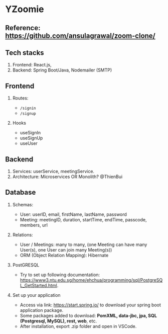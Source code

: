 # YZoomie

## Reference: https://github.com/ansulagrawal/zoom-clone/
## Tech stacks
1. Frontend: React.js, 
2. Backend: Spring Boot/Java, Nodemailer (SMTP)
   
## Frontend
1. Routes:
   - ```/signin```
   - ```/signup```

2. Hooks
   - useSignIn
   - useSignUp
   - useUser

## Backend
1. Services: userService, meetingService.
2. Architecture: Microservices OR Monolith? @ThienBui

## Database
1. Schemas:
   - User: userID, email, firstName, lastName, password
   - Meeting: meetingID, duration, startTime, endTime, passcode, members, url

2. Relations:
   - User / Meetings: many to many, (one Meeting can have many User(s), one User can join many Meeting(s))
   - ORM (Object Relation Mapping): Hibernate
  
3. PostGRESQL
   - Try to set up following documentation: https://www3.ntu.edu.sg/home/ehchua/programming/sql/PostgreSQL_GetStarted.html.

4. Set up your application
   - Access via link: https://start.spring.io/ to download your spring boot application package.
   - Some packages added to download: **PomXML, data-jbc, jpa, SQL (Postgresql, MySQL), rest, web**, etc.
   - After installation, export .zip folder and open in VSCode.
